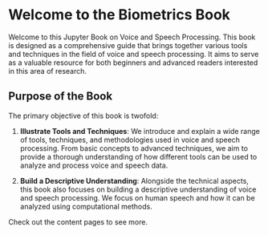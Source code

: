 # Welcome to the Biometrics Book

Welcome to this Jupyter Book on Voice and Speech Processing. This book is designed as a comprehensive guide that brings together various tools and techniques in the field of voice and speech processing. It aims to serve as a valuable resource for both beginners and advanced readers interested in this area of research.

## Purpose of the Book

The primary objective of this book is twofold:

1. **Illustrate Tools and Techniques**: We introduce and explain a wide range of tools, techniques, and methodologies used in voice and speech processing. From basic concepts to advanced techniques, we aim to provide a thorough understanding of how different tools can be used to analyze and process voice and speech data.

2. **Build a Descriptive Understanding**: Alongside the technical aspects, this book also focuses on building a descriptive understanding of voice and speech processing. We focus on human speech and how it can be analyzed using computational methods.

Check out the content pages to see more.

```{tableofcontents}
```
